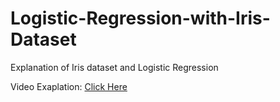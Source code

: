 # Logistic-Regression-with-Iris-Dataset
Explanation of Iris dataset and Logistic Regression

Video Exaplation: <a href="https://www.youtube.com/watch?v=I8KxRlcK8Ac">Click Here</a>
